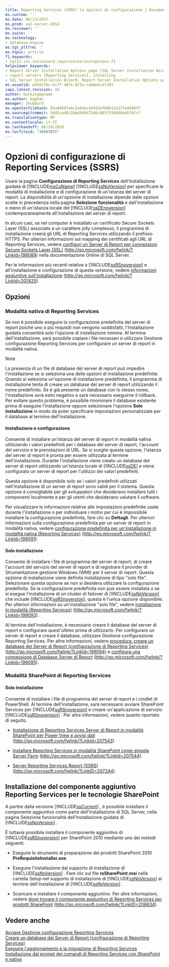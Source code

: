 ```yaml
---
title: Reporting Services (SSRS) le opzioni di configurazione | Documenti Microsoft
ms.custom: ''
ms.date: 06/13/2017
ms.prod: sql-server-2014
ms.reviewer: ''
ms.suite: ''
ms.technology:
- database-engine
ms.tgt_pltfrm: ''
ms.topic: article
f1_keywords:
- sql12.ins.instwizard.reportserverinstoptions.f1
helpviewer_keywords:
- Report Server Installation Options page [SQL Server Installation Wizard]
- report servers [Reporting Services], installing
- SQL Server Installation Wizard, Report Server Installation Options page
ms.assetid: e4561f6c-bc7f-467e-821a-cde8e5cd7391
caps.latest.revision: 43
author: markingmyname
ms.author: maghan
manager: jhubbard
ms.openlocfilehash: 81a94897a4c5a0ebce5932ef09612a377a458937
ms.sourcegitcommit: 5dd5cad0c1bbd308471d6c885f516948ad67dfcf
ms.translationtype: MT
ms.contentlocale: it-IT
ms.lasthandoff: 06/19/2018
ms.locfileid: "36063025"
---
```

# <a name="reporting-services-configuration-options-ssrs"></a>Opzioni di configurazione di Reporting Services (SSRS)
  Usare la pagina **Configurazione di Reporting Services** dell'Installazione guidata di [!INCLUDE[msCoName](../../includes/msconame-md.md)] [!INCLUDE[ssNoVersion](../../includes/ssnoversion-md.md)] per specificare le modalità di installazione e di configurazione di un'istanza del server di report. La disponibilità di un'opzione di installazione dipende dalle opzioni scelte in precedenza nella pagina **Selezione funzionalità** e dall'installazione o meno di un'istanza locale del [!INCLUDE[ssDEnoversion](../../includes/ssdenoversion-md.md)] contemporaneamente all'installazione del server di report.  
  
 In alcuni casi, se nel computer è installato un certificato Secure Sockets Layer (SSL) associato a un carattere jolly complesso, il programma di installazione creerà gli URL di Reporting Services utilizzando il prefisso HTTPS. Per ulteriori informazioni sul mapping dei certificati agli URL di Reporting Services, vedere [configuri un Server di Report per connessioni Secure Sockets Layer (SSL)](http://go.microsoft.com/fwlink/?LinkId=199089) (http://go.microsoft.com/fwlink/?LinkId=199089) nella documentazione Online di SQL Server.  
  
 Per le informazioni più recenti relative a [!INCLUDE[ssRSnoversion](../../includes/ssrsnoversion-md.md)] e all'installazione e configurazione di questa versione, vedere [informazioni aggiuntive sull'installazione](http://go.microsoft.com/fwlink/?LinkId=207425) (http://go.microsoft.com/fwlink/?LinkId=207425).  
  
## <a name="options"></a>Opzioni  
  
### <a name="reporting-services-native-mode"></a>Modalità nativa di Reporting Services  
 Se non è possibile eseguire la configurazione predefinita del server di report poiché uno o più requisiti non vengono soddisfatti, l'Installazione guidata consentirà solo l'opzione di installazione minima. Al termine dell'installazione, sarà possibile copiare i file necessari e utilizzare Gestione configurazione Reporting Services per configurare un server di report in modalità nativa.  
  
> [!NOTE]  
>  La presenza di un file di database del server di report può impedire l'installazione se si seleziona una delle opzioni di installazione predefinite. Quando si seleziona un'opzione di installazione predefinita, il programma di installazione tenta di creare un database del server di report utilizzando il nome predefinito. Se è già presente un database con lo stesso nome, l'installazione avrà esito negativo e sarà necessario eseguirne il rollback. Per evitare questo problema, è possibile rinominare il database esistente prima di eseguire l'installazione oppure selezionare l'opzione **Solo installazione** in modo da poter specificare impostazioni personalizzate per il database al termine dell'installazione.  
  
#### <a name="install-and-configure"></a>Installazione e configurazione  
 Consente di installare un'istanza del server di report in modalità nativa utilizzando i valori predefiniti per i database del server di report, l'account del servizio e le prenotazioni di URL. Se si sceglie questa opzione, l'istanza del server di report è pronta per essere utilizzata al termine dell'installazione. Durante l'installazione viene creato un database del server di report utilizzando un'istanza locale di [!INCLUDE[ssDE](../../includes/ssde-md.md)] e viene configurato un server di report per l'utilizzo dei valori predefiniti.  
  
 Questa opzione è disponibile solo se i valori predefiniti utilizzati nell'installazione di un server di report sono validi per il sistema. Questa opzione è consigliabile per gli sviluppatori che desiderano installare tutti i componenti localmente e per gli utenti che desiderano valutare il software.  
  
 Per visualizzare le informazioni relative alle impostazioni predefinite usate durante l'installazione o per individuare i motivi per cui è impossibile installare la configurazione predefinita, fare clic su **Dettagli**. Per ulteriori informazioni sulla configurazione predefinita per un server di report in modalità nativa, vedere [configurazione predefinita per un'installazione in modalità nativa (Reporting Services)](http://go.microsoft.com/fwlink/?LinkId=199091) (http://go.microsoft.com/fwlink/?LinkId=199091).  
  
#### <a name="install-only"></a>Solo installazione  
 Consente di installare i file di programma del server di report, di creare l'account del servizio del server di report e di registrare il provider di Strumentazione gestione Windows (WMI) per il server di report. Questa opzione di installazione viene definita installazione di tipo "solo file". Selezionare questa opzione se non si desidera utilizzare la configurazione predefinita. Se la configurazione predefinita non può essere installata o se si esegue l'installazione di un cluster di failover di [!INCLUDE[ssNoVersion](../../includes/ssnoversion-md.md)] che include [!INCLUDE[ssRSnoversion](../../includes/ssrsnoversion-md.md)], questa è l'unica opzione disponibile. Per ulteriori informazioni su un'installazione "solo file", vedere [installazione in modalità (Reporting Services)](http://go.microsoft.com/fwlink/?LinkId=199093) (http://go.microsoft.com/fwlink/?LinkId=199093).  
  
 Al termine dell'installazione, è necessario creare il database del server di report e configurare quest'ultimo prima di utilizzarlo. Per configurare un server di report e creare il database, utilizzare Gestione configurazione Reporting Services. Per altre informazioni, vedere [procedura: creare un database del Server di Report (configurazione di Reporting Services)](http://go.microsoft.com/fwlink/?LinkId=199094) (http://go.microsoft.com/fwlink/?LinkId=199094) e [configura una connessione di Database Server di Report](http://go.microsoft.com/fwlink/?LinkId=199095) (http://go.microsoft.com/fwlink/?LinkId=199095).  
  
### <a name="reporting-services-sharepoint-mode"></a>Modalità SharePoint di Reporting Services  
  
#### <a name="install-only"></a>Solo installazione  
 Consente di installare i file di programma del server di report e i cmdlet di PowerShell. Al termine dell'installazione, sarà necessario avviare SharePoint Services per [!INCLUDE[ssRSnoversion](../../includes/ssrsnoversion-md.md)] e creare un'applicazione di servizio [!INCLUDE[ssRSnoversion](../../includes/ssrsnoversion-md.md)] . Per altre informazioni, vedere quanto riportato di seguito.  
  
-   [Installazione di Reporting Services Server di Report in modalità SharePoint per Power View e avvisi dati](http://go.microsoft.com/fwlink/?LinkId=207543) (http://go.microsoft.com/fwlink/?LinkId=207543).  
  
-   [Installare Reporting Services in modalità SharePoint come singola Server Farm](http://go.microsoft.com/fwlink/?LinkId=207544) (http://go.microsoft.com/fwlink/?LinkId=207544).  
  
-   [Server Reporting Services Report (SSRS)](http://go.microsoft.com/fwlink/?LinkID=207244) (http://go.microsoft.com/fwlink/?LinkID=207244).  
  
## <a name="installing-the-reporting-services-add-in-for-sharepoint-technologies"></a>Installazione del componente aggiuntivo Reporting Services per le tecnologie SharePoint  
 A partire dalla versione [!INCLUDE[ssCurrent](../../includes/sscurrent-md.md)] , è possibile installare il componente aggiuntivo come parte dell'installazione di SQL Server, nella pagina Selezione funzionalità dell'Installazione guidata di [!INCLUDE[ssNoVersion](../../includes/ssnoversion-md.md)] .  
  
 È tuttavia possibile installare il componente aggiuntivo di [!INCLUDE[ssRSnoversion](../../includes/ssrsnoversion-md.md)] per SharePoint 2010 mediante uno dei metodi seguenti:  
  
-   Eseguire lo strumento di preparazione dei prodotti SharePoint 2010 **PreRequisiteInstaller.exe**.  
  
-   Eseguire l'installazione dal supporto di installazione di [!INCLUDE[ssNoVersion](../../includes/ssnoversion-md.md)] . Fare clic sul file **rsSharePoint.msi** nella cartella Setup nel supporto di installazione di [!INCLUDE[ssNoVersion](../../includes/ssnoversion-md.md)] al termine dell'installazione di [!INCLUDE[ssNoVersion](../../includes/ssnoversion-md.md)] .  
  
-   Scaricare e installare il componente aggiuntivo. Per altre informazioni, vedere [dove trovare il componente aggiuntivo di Reporting Services per prodotti SharePoint](http://go.microsoft.com/fwlink/?LinkID=208634) (http://go.microsoft.com/fwlink/?LinkID=208634).  
  
## <a name="see-also"></a>Vedere anche  
 [Avviare Gestione configurazione Reporting Services](http://go.microsoft.com/fwlink/?LinkId=199096)   
 [Creare un database del Server di Report (configurazione di Reporting Services)](http://go.microsoft.com/fwlink/?LinkId=199094)   
 [Eseguire l'aggiornamento e la migrazione di Reporting Services](http://go.microsoft.com/fwlink/?LinkID=245628)   
 [Installazione dal prompt dei comandi di Reporting Services con SharePoint e nativa](http://go.microsoft.com/fwlink/?LinkId=217620)  
  
  